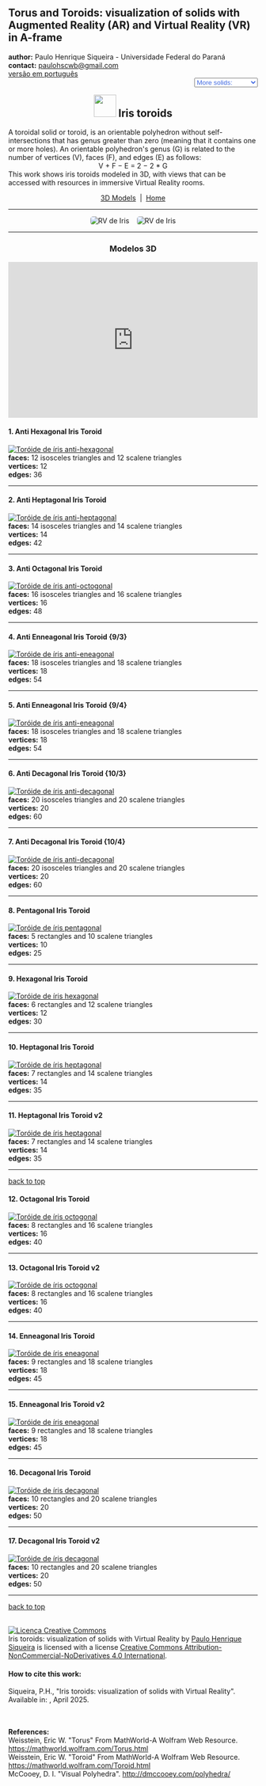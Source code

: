 <link rel="stylesheet" href="../scripts/style1.css">
<meta charset="utf-8">
<link rel="icon" type="image/png" href="vr/salas/imagens/icone.png">
<h2>Torus and Toroids: visualization of solids with Augmented Reality (AR) and Virtual Reality (VR) in A-frame</h2>
 <b>author:</b> Paulo Henrique Siqueira - Universidade Federal do Paraná
 <br><b>contact:</b> <a href="#">paulohscwb@gmail.com</a>
 <br><a href="https://paulohscwb.github.io/torus-toroids/iris/pt-br/">versão em português</a>
 <form style="margin: 0 auto; float:right; text-align:right; width:100%; margin-bottom:15px;">
	<select id="url" onchange="urlHandler(this.value)" style="color:royalblue;">
		<option disabled selected value>More solids:</option>
		<option value="../basic/">Torus and toroids</option>
		<option value="../tetragonal/">Tetragonal toroids</option>
		<option disabled value="../iris/">Iris toroids</option>
		<!--<option value="../mobius-cairo/">Mobius and Cairo toroids</option>
		<option value="../regular/">Regular toroids</option>
		<option value="../hexagonal/">Hexagonal toroids</option>
		<option value="../heptagonal/">Heptagonal dodecahedrons</option>
		<option value="../regular1/">Regular polygonal toroids 1</option>
		<option value="../regular2/">Regular polygonal toroids 2</option>
		<option value="../regular3/">Regular polygonal toroids 3</option>
		<option value="../rings/">Rings toroids</option>
		<option value="../regular4/">Regular polygonal toroids 4</option>
		<option value="../regular5/">Regular polygonal toroids 5</option>-->
	</select>
</form>
<script>
function urlHandler(value) {                               
    window.location.assign(`${value}`);
}
</script>

<p id="p1"></p>
  <h2 align="center"><img src="vr/salas/imagens/icone.png" style="margin-bottom:-10px" width="45"> Iris toroids</h2>
A toroidal solid or toroid, is an orientable polyhedron without self-intersections that has genus greater than zero (meaning that it contains one or more holes). An orientable polyhedron's genus (G) is related to the number of vertices (V), faces (F), and edges (E) as follows:
<center>V + F − E = 2 − 2 * G</center>
This work shows iris toroids modeled in 3D, with views that can be accessed with resources in immersive Virtual Reality rooms.
 <p align="center"><a href="#m3d">3D Models</a><span>&nbsp;&nbsp;|&nbsp;&nbsp;</span><a href="../">Home</a></p>
 <hr>
 <p align="center"><img src="vr/salas/videos/iris1.gif" style="max-width: 45%; border-radius:5px; margin-right:15px" loading="lazy" alt="RV de Iris"/><img src="vr/salas/videos/iris2.gif" style="max-width: 45%; border-radius:5px;" loading="lazy" alt="RV de Iris"/></p>
<hr>
<h3 id="m3d" align="center">Modelos 3D</h3>
<iframe width="560" height="315" style="max-width:100%" src="https://www.youtube.com/embed/videoseries?list=PLy0I_lGW8HxXgcL9RxOVEfCA1KDLByHZt" title="YouTube video player" frameborder="0" allow="accelerometer; autoplay; clipboard-write; encrypted-media; gyroscope; picture-in-picture; web-share" allowfullscreen></iframe>
<h4>1. Anti Hexagonal Iris Toroid</h4>
<a href="vr/AntiHexagonalIrisToroid.htm" target="_blank" title="3D model" class="fotoA"><img src="ar/1A.png" class="foto" alt="Toróide de íris anti-hexagonal"></a>
 <br><b>faces:</b> 12 isosceles triangles and 12 scalene triangles
 <br><b>vertices:</b> 12
 <br><b>edges:</b> 36
 <br>
<hr>
<h4>2. Anti Heptagonal Iris Toroid</h4>
<a href="vr/AntiHeptagonalIrisToroid.htm" target="_blank" title="3D model" class="fotoA"><img src="ar/2A.png" class="foto" alt="Toróide de íris anti-heptagonal"></a>
 <br><b>faces:</b> 14 isosceles triangles and 14 scalene triangles
 <br><b>vertices:</b> 14
 <br><b>edges:</b> 42
 <br>
<hr>
<h4>3. Anti Octagonal Iris Toroid</h4>
<a href="vr/AntiOctagonalIrisToroid.htm" target="_blank" title="3D model" class="fotoA"><img src="ar/3A.png" class="foto" alt="Toróide de íris anti-octogonal"></a>
 <br><b>faces:</b> 16 isosceles triangles and 16 scalene triangles
 <br><b>vertices:</b> 16
 <br><b>edges:</b> 48
 <br>
<hr>
<h4>4. Anti Enneagonal Iris Toroid {9/3}</h4>
<a href="vr/AntiEnneagonalIrisToroid.htm" target="_blank" title="3D model" class="fotoA"><img src="ar/14A.png" class="foto" alt="Toróide de íris anti-eneagonal"></a>
 <br><b>faces:</b> 18 isosceles triangles and 18 scalene triangles
 <br><b>vertices:</b> 18
 <br><b>edges:</b> 54
 <br>
<hr>
<h4>5. Anti Enneagonal Iris Toroid {9/4}</h4>
<a href="vr/AntiEnneagonalIrisToroid2.htm" target="_blank" title="3D model" class="fotoA"><img src="ar/15A.png" class="foto" alt="Toróide de íris anti-eneagonal"></a>
 <br><b>faces:</b> 18 isosceles triangles and 18 scalene triangles
 <br><b>vertices:</b> 18
 <br><b>edges:</b> 54
 <br>
<hr>
<h4>6. Anti Decagonal Iris Toroid {10/3}</h4>
<a href="vr/AntiDecagonalIrisToroid.htm" target="_blank" title="3D model" class="fotoA"><img src="ar/16A.png" class="foto" alt="Toróide de íris anti-decagonal"></a>
 <br><b>faces:</b> 20 isosceles triangles and 20 scalene triangles
 <br><b>vertices:</b> 20
 <br><b>edges:</b> 60
 <br>
<hr>
<h4>7. Anti Decagonal Iris Toroid {10/4}</h4>
<a href="vr/AntiDecagonalIrisToroid2.htm" target="_blank" title="3D model" class="fotoA"><img src="ar/17A.png" class="foto" alt="Toróide de íris anti-decagonal"></a>
 <br><b>faces:</b> 20 isosceles triangles and 20 scalene triangles
 <br><b>vertices:</b> 20
 <br><b>edges:</b> 60
 <br>
<hr>
<h4>8. Pentagonal Iris Toroid</h4>
<a href="vr/PentagonalIrisToroid.htm" target="_blank" title="3D model" class="fotoA"><img src="ar/4A.png" class="foto" alt="Toróide de íris pentagonal"></a>
 <br><b>faces:</b> 5 rectangles and 10 scalene triangles
 <br><b>vertices:</b> 10
 <br><b>edges:</b> 25
 <br>
<hr>
<h4>9. Hexagonal Iris Toroid</h4>
<a href="vr/HexagonalIrisToroid.htm" target="_blank" title="3D model" class="fotoA"><img src="ar/5A.png" class="foto" alt="Toróide de íris hexagonal"></a>
 <br><b>faces:</b> 6 rectangles and 12 scalene triangles
 <br><b>vertices:</b> 12
 <br><b>edges:</b> 30
 <br>
<hr>
<h4>10. Heptagonal Iris Toroid</h4>
<a href="vr/HeptagonalIrisToroid.htm" target="_blank" title="3D model" class="fotoA"><img src="ar/6A.png" class="foto" alt="Toróide de íris heptagonal"></a>
 <br><b>faces:</b> 7 rectangles and 14 scalene triangles
 <br><b>vertices:</b> 14
 <br><b>edges:</b> 35
 <br>
<hr>
<h4>11. Heptagonal Iris Toroid v2</h4>
<a href="vr/HeptagonalIrisToroid2.htm" target="_blank" title="3D model" class="fotoA"><img src="ar/7A.png" class="foto" alt="Toróide de íris heptagonal"></a>
 <br><b>faces:</b> 7 rectangles and 14 scalene triangles
 <br><b>vertices:</b> 14
 <br><b>edges:</b> 35
 <br>
<hr>
<p class="topop"><a href="#p1" class="topo">back to top</a></p>
<h4>12. Octagonal Iris Toroid</h4>
<a href="vr/OctagonalIrisToroid.htm" target="_blank" title="3D model" class="fotoA"><img src="ar/8A.png" class="foto" alt="Toróide de íris octogonal"></a>
 <br><b>faces:</b> 8 rectangles and 16 scalene triangles
 <br><b>vertices:</b> 16
 <br><b>edges:</b> 40
 <br>
<hr>
<h4>13. Octagonal Iris Toroid v2</h4>
<a href="vr/OctagonalIrisToroid2.htm" target="_blank" title="3D model" class="fotoA"><img src="ar/9A.png" class="foto" alt="Toróide de íris octogonal"></a>
 <br><b>faces:</b> 8 rectangles and 16 scalene triangles
 <br><b>vertices:</b> 16
 <br><b>edges:</b> 40
 <br>
<hr>
<h4>14. Enneagonal Iris Toroid</h4>
<a href="vr/EnneagonalIrisToroid.htm" target="_blank" title="3D model" class="fotoA"><img src="ar/10A.png" class="foto" alt="Toróide de íris eneagonal"></a>
 <br><b>faces:</b> 9 rectangles and 18 scalene triangles
 <br><b>vertices:</b> 18
 <br><b>edges:</b> 45
 <br>
<hr>
<h4>15. Enneagonal Iris Toroid v2</h4>
<a href="vr/EnneagonalIrisToroid2.htm" target="_blank" title="3D model" class="fotoA"><img src="ar/11A.png" class="foto" alt="Toróide de íris eneagonal"></a>
 <br><b>faces:</b> 9 rectangles and 18 scalene triangles
 <br><b>vertices:</b> 18
 <br><b>edges:</b> 45
 <br>
<hr>
<h4>16. Decagonal Iris Toroid</h4>
<a href="vr/DecagonalIrisToroid.htm" target="_blank" title="3D model" class="fotoA"><img src="ar/12A.png" class="foto" alt="Toróide de íris decagonal"></a>
 <br><b>faces:</b> 10 rectangles and 20 scalene triangles
 <br><b>vertices:</b> 20
 <br><b>edges:</b> 50
 <br>
<hr>
<h4>17. Decagonal Iris Toroid v2</h4>
<a href="vr/DecagonalIrisToroid2.htm" target="_blank" title="3D model" class="fotoA"><img src="ar/13A.png" class="foto" alt="Toróide de íris decagonal"></a>
 <br><b>faces:</b> 10 rectangles and 20 scalene triangles
 <br><b>vertices:</b> 20
 <br><b>edges:</b> 50
 <br>
<hr>
<p class="topop"><a href="#p1" class="topo">back to top</a></p>


<br><a rel="license" href="http://creativecommons.org/licenses/by-nc-nd/4.0/"><img alt="Licença Creative Commons" style="border-width:0" src="https://i.creativecommons.org/l/by-nc-nd/4.0/88x31.png" loading="lazy"/></a><br /><span xmlns:dct="http://purl.org/dc/terms/" property="dct:title">Iris toroids: visualization of solids with Virtual Reality</span> by <a xmlns:cc="http://creativecommons.org/ns#" href="https://paulohscwb.github.io/torus-toroids/iris/" property="cc:attributionName" rel="cc:attributionURL">Paulo Henrique Siqueira</a> is licensed with a license <a rel="license" href="http://creativecommons.org/licenses/by-nc-nd/4.0/">Creative Commons Attribution-NonCommercial-NoDerivatives 4.0 International</a>.

<h4>How to cite this work:</h4> 
<p>Siqueira, P.H., "Iris toroids: visualization of solids with Virtual Reality". Available in: <https://paulohscwb.github.io/torus-toroids/iris/>, April 2025.</p>
<!--<a target="_blank" href="https://doi.org/10.5281/zenodo.14502405"><img src="https://zenodo.org/badge/DOI/10.5281/zenodo.14502405.svg" alt="DOI"></a>-->
<br><br><b>References:</b>
<br>Weisstein, Eric W. "Torus" From MathWorld-A Wolfram Web Resource. <a href="https://mathworld.wolfram.com/Torus.html" target="_blank">https://mathworld.wolfram.com/Torus.html</a>
<br>Weisstein, Eric W. "Toroid" From MathWorld-A Wolfram Web Resource. <a href="https://mathworld.wolfram.com/Toroid.html" target="_blank">https://mathworld.wolfram.com/Toroid.html</a>
<br>McCooey, D. I. "Visual Polyhedra". <a href="http://dmccooey.com/polyhedra/" target="_blank">http://dmccooey.com/polyhedra/</a>
